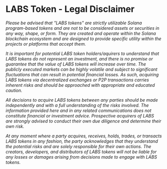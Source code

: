 # LABS Token - Legal Disclaimer

*Please be advised that "LABS tokens" are strictly utilizable Solana program-based tokens and are not to be considered assets or securities in any way, shape, or form. They are created and operate within the Solana blockchain ecosystem and are designed to provide specific utility within the projects or platforms that accept them.*

*It is important for potential LABS token holders/aquirers to understand that LABS tokens do not represent an investment, and there is no promise or guarantee that the value of LABS tokens will increase over time. The publicly executed markets can be highly volatile and subject to significant fluctuations that can result in potential financial losses. As such, acquiring LABS tokens via decentralized exchanges or P2P transactions carries inherent risks and should be approached with appropriate and educated caution.*

*All decisions to acquire LABS tokens between any parties should be made independently and with a full understanding of the risks involved. The information provided here and in any related communications does not constitute financial or investment advice. Prospective acquirers of LABS are strongly advised to conduct their own due diligence and determine their own risk.*

*At any moment where a party acquires, receives, holds, trades, or transacts LABS tokens in any fashion, the party acknowledges that they understand the potential risks and are solely responsible for their own actions. The creators, developers, and distributors of LABS tokens will not be liable for any losses or damages arising from decisions made to engage with LABS tokens.*